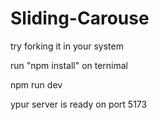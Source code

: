 # Sliding-Carouse

try forking it in your system

run "npm install" on ternimal 

npm run dev

ypur server is ready on port 5173
